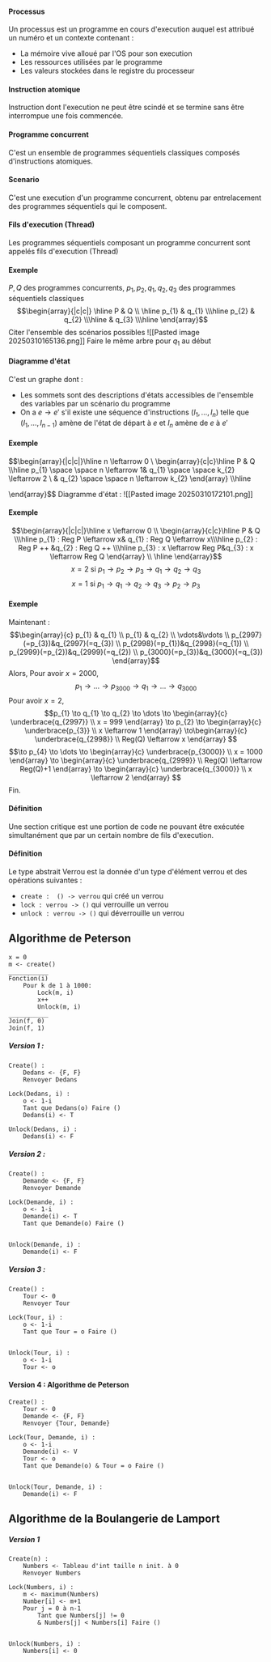 #### Processus
Un processus est un programme en cours d'execution auquel est attribué un numéro et un contexte contenant : 
- La mémoire vive alloué par l'OS pour son execution
- Les ressources utilisées par le programme
- Les valeurs stockées dans le registre du processeur

#### Instruction atomique
Instruction dont l'execution ne peut être scindé et se termine sans être interrompue une fois commencée. 

#### Programme concurrent
C'est un ensemble de programmes séquentiels classiques composés d'instructions atomiques. 

#### Scenario
C'est une execution d'un programme concurrent, obtenu par entrelacement des programmes séquentiels qui le composent. 

#### Fils d'execution (Thread)
Les programmes séquentiels composant un programme concurrent sont appelés fils d'execution (Thread)

#### Exemple
$P, Q$ des programmes concurrents, 
$p_{1}, p_{2}, q_{1}, q_{2}, q_{3}$ des programmes séquentiels classiques
$$\begin{array}{|c|c|} \hline
P & Q \\ \hline
p_{1} & q_{1} \\\hline
p_{2} & q_{2} \\\hline
 & q_{3} \\\hline
\end{array}$$
Citer l'ensemble des scénarios possibles 
![[Pasted image 20250310165136.png]]
Faire le même arbre pour $q_{1}$ au début

#### Diagramme d'état
C'est un graphe dont : 
- Les sommets sont des descriptions d'états accessibles de l'ensemble des variables par un scénario du programme
- On a $e \to e'$ s'il existe une séquence d'instructions $(I_{1}, \dots, I_{n})$ telle que $(I_{1}, \dots, I_{n-1})$ amène de l'état de départ à $e$ et $I_{n}$ amène de $e$ à $e'$


#### Exemple
$$\begin{array}{|c|c|}\hline
n \leftarrow 0 \\
\begin{array}{c|c}\hline
P & Q \\\hline
p_{1} \space \space n \leftarrow 1& q_{1} \space \space k_{2} \leftarrow 2 \\
 & q_{2} \space \space n \leftarrow k_{2}
\end{array} \\\hline

\end{array}$$
Diagramme d'état : 
![[Pasted image 20250310172101.png]]

#### Exemple
$$\begin{array}{|c|c|}\hline
x \leftarrow 0 \\
\begin{array}{c|c}\hline
P & Q \\\hline
p_{1} : Reg P \leftarrow x& q_{1} : Reg Q \leftarrow x\\\hline
p_{2} : Reg P ++ &q_{2} : Reg Q ++ \\\hline
p_{3} : x \leftarrow Reg P&q_{3} : x \leftarrow Reg Q
\end{array} \\
\hline
\end{array}$$
$$x = 2 \text{ si } p_{1} \to p_{2} \to p_{3} \to q_{1} \to q_{2} \to q_{3}$$
$$x = 1 \text{ si } p_{1} \to q_{1} \to q_{2} \to q_{3} \to p_{2} \to p_{3}$$

#### Exemple
Maintenant : 
$$\begin{array}{c}
p_{1} & q_{1} \\
p_{1} & q_{2} \\
\vdots&\vdots \\
p_{2997}(=p_{3})&q_{2997}(=q_{3}) \\
p_{2998}(=p_{1})&q_{2998}(=q_{1}) \\
p_{2999}(=p_{2})&q_{2999}(=q_{2}) \\
p_{3000}(=p_{3})&q_{3000}(=q_{3})
\end{array}$$
Alors, 
Pour avoir $x = 2000$, 
$$p_{1} \to \dots \to p_{3000} \to q_{1} \to \dots \to q_{3000}$$
Pour avoir $x = 2$, 
$$p_{1} \to q_{1} \to q_{2} \to \dots \to \begin{array}{c}
\underbrace{q_{2997}} \\
x = 999
\end{array} \to p_{2} \to \begin{array}{c}
\underbrace{p_{3}} \\
x \leftarrow 1
\end{array} \to\begin{array}{c}
\underbrace{q_{2998}} \\
Reg(Q) \leftarrow x
\end{array} $$
$$\to p_{4} \to \dots \to \begin{array}{c}
\underbrace{p_{3000}} \\
x = 1000
\end{array} \to  \begin{array}{c}
\underbrace{q_{2999}} \\
Reg(Q) \leftarrow Reg(Q)+1
\end{array} \to \begin{array}{c}
\underbrace{q_{3000}} \\
x \leftarrow 2
\end{array} $$
Fin.

#### Définition
Une section critique est une portion de code ne pouvant être exécutée simultanément que par un certain nombre de fils d'execution. 

#### Définition
Le type abstrait Verrou est la donnée d'un type d'élément verrou et des opérations suivantes : 
- ```create :  () -> verrou``` qui créé un verrou
- ```lock : verrou -> ()``` qui verrouille  un verrou
- ```unlock : verrou -> ()``` qui déverrouille un verrou

## Algorithme de Peterson
```
x = 0
m <- create()
___________
Fonction(i)
	Pour k de 1 à 1000:
		Lock(m, i)
		x++
		Unlock(m, i)
___________
Join(f, 0)
Join(f, 1)
```

##### Version 1 : 
```
Create() :
	Dedans <- {F, F}
	Renvoyer Dedans

Lock(Dedans, i) : 
	o <- 1-i
	Tant que Dedans(o) Faire ()
	Dedans(i) <- T

Unlock(Dedans, i) :
	Dedans(i) <- F
```

##### Version 2 : 
```
Create() :
	Demande <- {F, F}
	Renvoyer Demande

Lock(Demande, i) : 
	o <- 1-i
	Demande(i) <- T
	Tant que Demande(o) Faire ()


Unlock(Demande, i) :
	Demande(i) <- F
```

##### Version 3 : 
```
Create() :
	Tour <- 0
	Renvoyer Tour

Lock(Tour, i) : 
	o <- 1-i
	Tant que Tour = o Faire ()


Unlock(Tour, i) :
	o <- 1-i
	Tour <- o
```

#### Version 4 : Algorithme de Peterson
```
Create() :
	Tour <- 0
	Demande <- {F, F}
	Renvoyer {Tour, Demande}

Lock(Tour, Demande, i) : 
	o <- 1-i
	Demande(i) <- V
	Tour <- o
	Tant que Demande(o) & Tour = o Faire ()


Unlock(Tour, Demande, i) :
	Demande(i) <- F
```

## Algorithme de la Boulangerie de Lamport
##### Version 1
```
Create(n) : 
	Numbers <- Tableau d'int taille n init. à 0
	Renvoyer Numbers

Lock(Numbers, i) : 
	m <- maximum(Numbers)
	Number[i] <- m+1
	Pour j = 0 à n-1
		Tant que Numbers[j] != 0
		& Numbers[j] < Numbers[i] Faire ()
		

Unlock(Numbers, i) : 
	Numbers[i] <- 0
```
